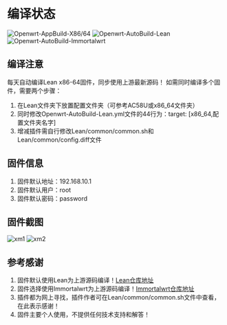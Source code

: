 # 编译状态

![Openwrt-AppBuild-X86/64](https://github.com/vison-v/OpenWrt/workflows/App/badge.svg)
![Openwrt-AutoBuild-Lean](https://github.com/vison-v/OpenWrt/workflows/Openwrt-AutoBuild-Lean/badge.svg)
![Openwrt-AutoBuild-Immortalwrt](https://github.com/vison-v/OpenWrt/workflows/Openwrt-AutoBuild-Immortalwrt/badge.svg)

## 编译注意

每天自动编译Lean x86-64固件，同步使用上游最新源码！
如需同时编译多个固件，需要两个步骤：
1. 在Lean文件夹下放置配置文件夹（可参考AC58U或x86_64文件夹）
2. 同时修改Openwrt-AutoBuild-Lean.yml文件的44行为：target: [x86_64,配置文件夹名字]
3. 增减插件需自行修改Lean/common/common.sh和Lean/common/config.diff文件

## 固件信息

1. 固件默认地址：192.168.10.1
2. 固件默认用户：root
3. 固件默认密码：password

## 固件截图

![xm1](Pic/状态.png)
![xm2](Pic/插件.png)

## 参考感谢

1. 固件默认使用Lean为上游源码编译！[Lean仓库地址](https://github.com/coolsnowwolf/lede "https://github.com/coolsnowwolf/lede")
2. 固件选择使用Immortalwrt为上游源码编译！[Immortalwrt仓库地址](https://github.com/immortalwrt/immortalwrt "https://github.com/immortalwrt/immortalwrt")
3. 插件都为网上寻找，插件作者可在Lean/common/common.sh文件中查看，在此表示感谢！
4. 固件主要个人使用，不提供任何技术支持和解答！
